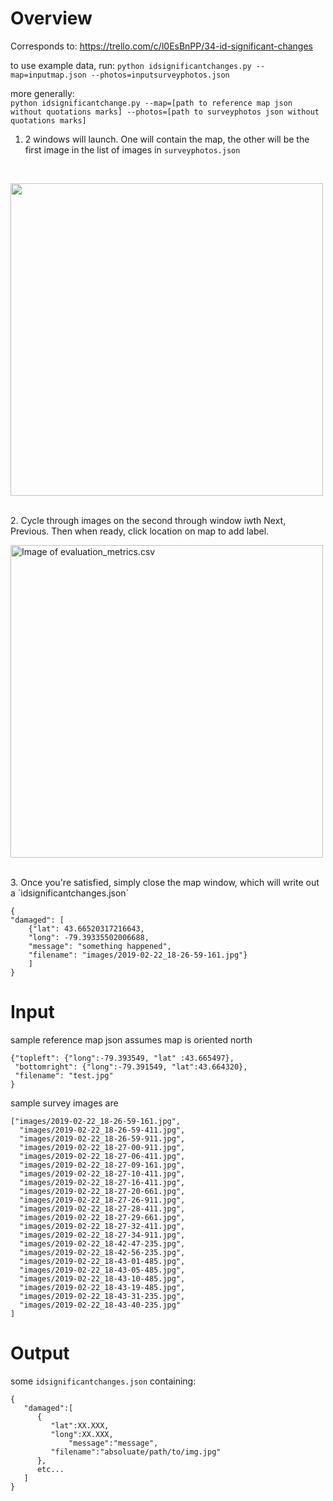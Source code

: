 # Overview
Corresponds to:
https://trello.com/c/l0EsBnPP/34-id-significant-changes

to use example data, run:
`python idsignificantchanges.py --map=inputmap.json --photos=inputsurveyphotos.json`

more generally:</br>
`python idsignificantchange.py --map=[path to reference map json without quotations marks] --photos=[path to surveyphotos json without quotations marks]`
</br>

1. 2 windows will launch. One will contain the map, the other will be the first image in the list of images in `surveyphotos.json`
</br>
<p align="left">
  <img src="https://cdn.discordapp.com/attachments/511941623299571713/549033009215700992/unknown.png" width=500 align= "center">
</p>
</br>
2. Cycle through images on the second through window iwth Next, Previous. Then when ready, click location on map to add label.
<p align="left">
  <img src="https://cdn.discordapp.com/attachments/511941623299571713/549033235871563787/unknown.png" alt="Image of evaluation_metrics.csv" width=500 align = "center">
</p>
</br>
3. Once you're satisfied, simply close the map window, which will write out a `idsignificantchanges.json`
</br>

```
{
"damaged": [
	{"lat": 43.66520317216643, 
	"long": -79.39335502006688, 
	"message": "something happened", 
	"filename": "images/2019-02-22_18-26-59-161.jpg"}
	]
}
```

# Input 

sample reference map json assumes map is oriented north 
```
{"topleft": {"long":-79.393549, "lat" :43.665497},
 "bottomright": {"long":-79.391549, "lat":43.664320},
 "filename": "test.jpg"
}
```

sample survey images are
```
["images/2019-02-22_18-26-59-161.jpg",
  "images/2019-02-22_18-26-59-411.jpg",
  "images/2019-02-22_18-26-59-911.jpg",
  "images/2019-02-22_18-27-00-911.jpg",
  "images/2019-02-22_18-27-06-411.jpg",
  "images/2019-02-22_18-27-09-161.jpg",
  "images/2019-02-22_18-27-10-411.jpg",
  "images/2019-02-22_18-27-16-411.jpg",
  "images/2019-02-22_18-27-20-661.jpg",
  "images/2019-02-22_18-27-26-911.jpg",
  "images/2019-02-22_18-27-28-411.jpg",
  "images/2019-02-22_18-27-29-661.jpg",
  "images/2019-02-22_18-27-32-411.jpg",
  "images/2019-02-22_18-27-34-911.jpg",
  "images/2019-02-22_18-42-47-235.jpg",
  "images/2019-02-22_18-42-56-235.jpg",
  "images/2019-02-22_18-43-01-485.jpg",
  "images/2019-02-22_18-43-05-485.jpg",
  "images/2019-02-22_18-43-10-485.jpg",
  "images/2019-02-22_18-43-19-485.jpg",
  "images/2019-02-22_18-43-31-235.jpg",
  "images/2019-02-22_18-43-40-235.jpg"
]
```

# Output
some `idsignificantchanges.json` containing:
```
{
   "damaged":[
      {
         "lat":XX.XXX, 
         "long":XX.XXX,
		     "message":"message",
         "filename":"absoluate/path/to/img.jpg"
      },
      etc...
   ]
}
```
